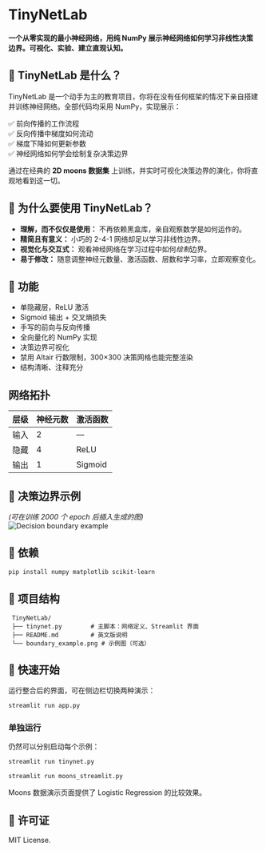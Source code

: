 # TinyNetLab

**一个从零实现的最小神经网络，用纯 NumPy 展示神经网络如何学习非线性决策边界。可视化、实验、建立直观认知。**

## 🌟 TinyNetLab 是什么？

TinyNetLab 是一个动手为主的教育项目，你将在没有任何框架的情况下亲自搭建并训练神经网络。全部代码均采用 NumPy，实现展示：

✅ 前向传播的工作流程  
✅ 反向传播中梯度如何流动  
✅ 梯度下降如何更新参数  
✅ 神经网络如何学会绘制复杂决策边界

通过在经典的 **2D moons 数据集** 上训练，并实时可视化决策边界的演化，你将直观地看到这一切。

## 🧠 为什么要使用 TinyNetLab？

- **理解，而不仅仅是使用：** 不再依赖黑盒库，亲自观察数学是如何运作的。
- **精简且有意义：** 小巧的 2-4-1 网络却足以学习非线性边界。
- **视觉化与交互式：** 观看神经网络在学习过程中如何*绘制*边界。
- **易于修改：** 随意调整神经元数量、激活函数、层数和学习率，立即观察变化。

## 🚀 功能

- 单隐藏层，ReLU 激活
- Sigmoid 输出 + 交叉熵损失
- 手写的前向与反向传播
- 全向量化的 NumPy 实现
- 决策边界可视化
- 禁用 Altair 行数限制，300×300 决策网格也能完整渲染
- 结构清晰、注释充分

## 网络拓扑

| 层级 | 神经元数 | 激活函数 |
| --- | --- | --- |
| 输入 | 2 | — |
| 隐藏 | 4 | ReLU |
| 输出 | 1 | Sigmoid |

## 🎨 决策边界示例

_(可在训练 2000 个 epoch 后插入生成的图)_  
![Decision boundary example](../boundary_example.png)

## 🔧 依赖

```bash
pip install numpy matplotlib scikit-learn
```

## 📂 项目结构

```
 TinyNetLab/
 ├── tinynet.py        # 主脚本：网络定义、Streamlit 界面
 ├── README.md         # 英文版说明
 └── boundary_example.png # 示例图（可选）
```

## 🌱 快速开始

运行整合后的界面，可在侧边栏切换两种演示：

```bash
streamlit run app.py
```

### 单独运行

仍然可以分别启动每个示例：

```bash
streamlit run tinynet.py
```

```bash
streamlit run moons_streamlit.py
```

Moons 数据演示页面提供了 Logistic Regression 的比较效果。

## 📌 许可证

MIT License.
